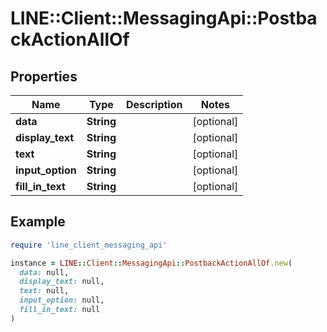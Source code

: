 # LINE::Client::MessagingApi::PostbackActionAllOf

## Properties

| Name | Type | Description | Notes |
| ---- | ---- | ----------- | ----- |
| **data** | **String** |  | [optional] |
| **display_text** | **String** |  | [optional] |
| **text** | **String** |  | [optional] |
| **input_option** | **String** |  | [optional] |
| **fill_in_text** | **String** |  | [optional] |

## Example

```ruby
require 'line_client_messaging_api'

instance = LINE::Client::MessagingApi::PostbackActionAllOf.new(
  data: null,
  display_text: null,
  text: null,
  input_option: null,
  fill_in_text: null
)
```

